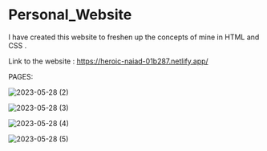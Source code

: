 # Personal_Website
I have created this website to freshen up the concepts of mine in HTML and CSS  .

Link to the website :
https://heroic-naiad-01b287.netlify.app/

PAGES:

![2023-05-28 (2)](https://github.com/Prakhar-Dixit/Personal_Website/assets/75660779/f3881346-8117-452b-9377-9c1fa6288974)

![2023-05-28 (3)](https://github.com/Prakhar-Dixit/Personal_Website/assets/75660779/3126411b-9fcf-4332-8f0c-101e0db407e8)

![2023-05-28 (4)](https://github.com/Prakhar-Dixit/Personal_Website/assets/75660779/efe9680a-6ef2-4476-ad46-72740aea51e1)

![2023-05-28 (5)](https://github.com/Prakhar-Dixit/Personal_Website/assets/75660779/9f245695-52b1-4085-8ad5-eb52cf3f4836)
